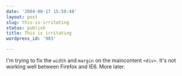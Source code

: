 ```yaml
---
date: '2004-08-17 15:50:48'
layout: post
slug: this-is-irritating
status: publish
title: This is irritating
wordpress_id: '983'

---
```


I'm trying to fix the `width` and `margin` on the maincontent `<div>`. It's not working well between Firefox and IE6. More later.
